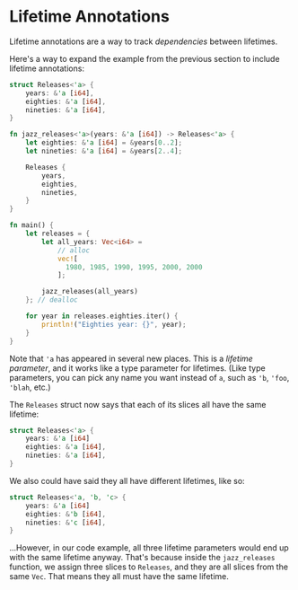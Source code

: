 # Lifetime Annotations

Lifetime annotations are a way to track *dependencies* between lifetimes.

Here's a way to expand the example from the previous section to include lifetime annotations:

```rust
struct Releases<'a> {
    years: &'a [i64],
    eighties: &'a [i64],
    nineties: &'a [i64],
}

fn jazz_releases<'a>(years: &'a [i64]) -> Releases<'a> {
    let eighties: &'a [i64] = &years[0..2];
    let nineties: &'a [i64] = &years[2..4];

    Releases {
        years,
        eighties,
        nineties,
    }
}

fn main() {
    let releases = {
        let all_years: Vec<i64> = 
            // alloc
            vec![
              1980, 1985, 1990, 1995, 2000, 2000
            ];

        jazz_releases(all_years)
    }; // dealloc

    for year in releases.eighties.iter() {
        println!("Eighties year: {}", year);
    }
}
```

Note that `'a` has appeared in several new places. This is a *lifetime parameter*,
and it works like a type parameter for lifetimes. (Like type parameters, you 
can pick any name you want instead of `a`, such as `'b`, `'foo`, `'blah`, etc.)

The `Releases` struct now says that each of its slices all have the same
lifetime:

```rust
struct Releases<'a> {
    years: &'a [i64]
    eighties: &'a [i64],
    nineties: &'a [i64],
}
```

We also could have said they all have different lifetimes, like so:

```rust
struct Releases<'a, 'b, 'c> {
    years: &'a [i64]
    eighties: &'b [i64],
    nineties: &'c [i64],
}
```

...However, in our code example, all three lifetime parameters would end up with
the same lifetime anyway. That's because inside the `jazz_releases` function,
we assign three slices to `Releases`, and they are all slices from the same
`Vec`. That means they all must have the same lifetime.

